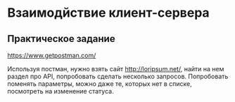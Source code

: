 # Взаимодйствие клиент-сервера

## Практическое задание

https://www.getpostman.com/

Используя постман, нужно взять сайт http://loripsum.net/, найти на нем раздел про API, попробовать сделать несколько запросов. Попробовать поменять параметры, можно даже те, которых нет в списке, посмотреть на изменение статуса.
